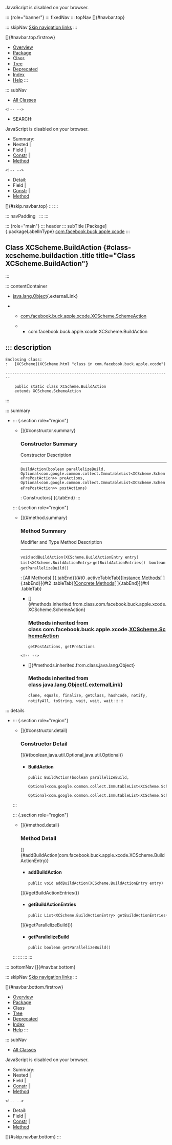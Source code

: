 <div>

JavaScript is disabled on your browser.

</div>

::: {role="banner"}
::: fixedNav
::: topNav
[]{#navbar.top}

::: skipNav
[Skip navigation links](#skip.navbar.top "Skip navigation links")
:::

[]{#navbar.top.firstrow}

-   [Overview](../../../../../index.html)
-   [Package](package-summary.html)
-   Class
-   [Tree](package-tree.html)
-   [Deprecated](../../../../../deprecated-list.html)
-   [Index](../../../../../index-all.html)
-   [Help](../../../../../help-doc.html)
:::

::: subNav
-   [All Classes](../../../../../allclasses.html)

```{=html}
<!-- -->
```
-   SEARCH:

<div>

<div>

JavaScript is disabled on your browser.

</div>

</div>

<div>

-   Summary: 
-   Nested \| 
-   Field \| 
-   [Constr](#constructor.summary) \| 
-   [Method](#method.summary)

```{=html}
<!-- -->
```
-   Detail: 
-   Field \| 
-   [Constr](#constructor.detail) \| 
-   [Method](#method.detail)

</div>

[]{#skip.navbar.top}
:::
:::

::: navPadding
 
:::
:::

::: {role="main"}
::: header
::: subTitle
[Package]{.packageLabelInType} [com.facebook.buck.apple.xcode](package-summary.html)
:::

## Class XCScheme.BuildAction {#class-xcscheme.buildaction .title title="Class XCScheme.BuildAction"}
:::

::: contentContainer
-   [java.lang.Object](http://docs.oracle.com/javase/7/docs/api/java/lang/Object.html?is-external=true "class or interface in java.lang"){.externalLink}

-   -   [com.facebook.buck.apple.xcode.XCScheme.SchemeAction](XCScheme.SchemeAction.html "class in com.facebook.buck.apple.xcode")

    -   -   com.facebook.buck.apple.xcode.XCScheme.BuildAction

::: description
-   

    Enclosing class:
    :   [XCScheme](XCScheme.html "class in com.facebook.buck.apple.xcode")

    ------------------------------------------------------------------------

        public static class XCScheme.BuildAction
        extends XCScheme.SchemeAction
:::

::: summary
-   ::: {.section role="region"}
    -   []{#constructor.summary}

        ### Constructor Summary

          Constructor                                                                                                                                                                                                                                              Description
          -------------------------------------------------------------------------------------------------------------------------------------------------------------------------------------------------------------------------------------------------------- -------------
          `BuildAction​(boolean parallelizeBuild,            Optional<com.google.common.collect.ImmutableList<XCScheme.SchemePrePostAction>> preActions,            Optional<com.google.common.collect.ImmutableList<XCScheme.SchemePrePostAction>> postActions)`    

          : Constructors[ ]{.tabEnd}
    :::

    ::: {.section role="region"}
    -   []{#method.summary}

        ### Method Summary

          Modifier and Type                   Method                                              Description
          ----------------------------------- --------------------------------------------------- -------------
          `void`                              `addBuildAction​(XCScheme.BuildActionEntry entry)`    
          `List<XCScheme.BuildActionEntry>`   `getBuildActionEntries()`                            
          `boolean`                           `getParallelizeBuild()`                              

          : [All Methods[ ]{.tabEnd}]{#t0 .activeTableTab}[[Instance
          Methods](javascript:show(2);)[ ]{.tabEnd}]{#t2
          .tableTab}[[Concrete
          Methods](javascript:show(8);)[ ]{.tabEnd}]{#t4 .tableTab}

        -   []{#methods.inherited.from.class.com.facebook.buck.apple.xcode.XCScheme.SchemeAction}

            ### Methods inherited from class com.facebook.buck.apple.xcode.[XCScheme.SchemeAction](XCScheme.SchemeAction.html "class in com.facebook.buck.apple.xcode")

            `getPostActions, getPreActions`

        ```{=html}
        <!-- -->
        ```
        -   []{#methods.inherited.from.class.java.lang.Object}

            ### Methods inherited from class java.lang.[Object](http://docs.oracle.com/javase/7/docs/api/java/lang/Object.html?is-external=true "class or interface in java.lang"){.externalLink}

            `clone, equals, finalize, getClass, hashCode, notify, notifyAll, toString, wait, wait, wait`
    :::
:::

::: details
-   ::: {.section role="region"}
    -   []{#constructor.detail}

        ### Constructor Detail

        []{#<init>(boolean,java.util.Optional,java.util.Optional)}

        -   #### BuildAction

                public BuildAction​(boolean parallelizeBuild,
                                   Optional<com.google.common.collect.ImmutableList<XCScheme.SchemePrePostAction>> preActions,
                                   Optional<com.google.common.collect.ImmutableList<XCScheme.SchemePrePostAction>> postActions)
    :::

    ::: {.section role="region"}
    -   []{#method.detail}

        ### Method Detail

        []{#addBuildAction(com.facebook.buck.apple.xcode.XCScheme.BuildActionEntry)}

        -   #### addBuildAction

            ``` methodSignature
            public void addBuildAction​(XCScheme.BuildActionEntry entry)
            ```

        []{#getBuildActionEntries()}

        -   #### getBuildActionEntries

            ``` methodSignature
            public List<XCScheme.BuildActionEntry> getBuildActionEntries()
            ```

        []{#getParallelizeBuild()}

        -   #### getParallelizeBuild

            ``` methodSignature
            public boolean getParallelizeBuild()
            ```
    :::
:::
:::
:::

::: bottomNav
[]{#navbar.bottom}

::: skipNav
[Skip navigation links](#skip.navbar.bottom "Skip navigation links")
:::

[]{#navbar.bottom.firstrow}

-   [Overview](../../../../../index.html)
-   [Package](package-summary.html)
-   Class
-   [Tree](package-tree.html)
-   [Deprecated](../../../../../deprecated-list.html)
-   [Index](../../../../../index-all.html)
-   [Help](../../../../../help-doc.html)
:::

::: subNav
-   [All Classes](../../../../../allclasses.html)

<div>

<div>

JavaScript is disabled on your browser.

</div>

</div>

<div>

-   Summary: 
-   Nested \| 
-   Field \| 
-   [Constr](#constructor.summary) \| 
-   [Method](#method.summary)

```{=html}
<!-- -->
```
-   Detail: 
-   Field \| 
-   [Constr](#constructor.detail) \| 
-   [Method](#method.detail)

</div>

[]{#skip.navbar.bottom}
:::
